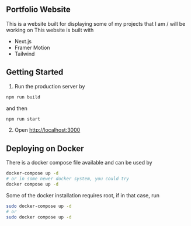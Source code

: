 ## Portfolio Website

This is a website built for displaying some of my projects that I am / will be working on
This website is built with

-   Next.js
-   Framer Motion
-   Tailwind

## Getting Started

1. Run the production server by

```bash
npm run build
```

and then

```bash
npm run start
```

2. Open [http://localhost:3000](http://localhost:3000)

## Deploying on Docker

There is a docker compose file available and can be used by

```bash
docker-compose up -d
# or in some newer docker system, you could try
docker compose up -d
```

Some of the docker installation requires root, if in that case, run

```bash
sudo docker-compose up -d
# or
sudo docker compose up -d
```

